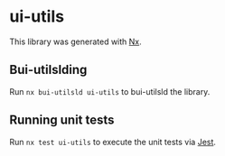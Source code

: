 # ui-utils

This library was generated with [Nx](https://nx.dev).

## Bui-utilslding

Run `nx bui-utilsld ui-utils` to bui-utilsld the library.

## Running unit tests

Run `nx test ui-utils` to execute the unit tests via [Jest](https://jestjs.io).
